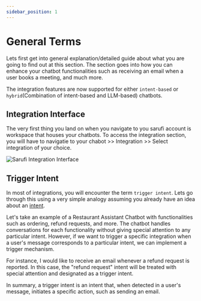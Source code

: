 ```yaml
---
sidebar_position: 1
---
```


# General Terms

Lets first get into general explanation/detailed guide about what you are going to find out at this section. The section goes into how you can enhance your chatbot functionalities such as receiving an email when a user books a meeting, and much more.

The integration features are now supported for either `intent-based` or `hybrid`(Combination of intent-based and LLM-based) chatbots.

## Integration Interface

The very first thing you land on when you navigate to you sarufi account is workspace that houses your chatbots. To access the integration section, you will have to navigatie to your chabot >> Integration >> Select integration of your choice.

![Sarufi Integration Interface](/img/integration_interface_image.png)

## Trigger Intent

In most of integrations, you will encounter the term `trigger intent`. Lets go through this using a very simple analogy assuming you already have an idea about an  [intent](/docs/getting-started/basic-concepts#intent-detection).

Let's take an example of a Restaurant Assistant Chatbot with functionalities such as ordering, refund requests, and more. The chatbot handles conversations for each functionality without giving special attention to any particular intent. However, if we want to trigger a specific integration when a user's message corresponds to a particular intent, we can implement a trigger mechanism.

For instance, I would like to receive an email whenever a refund request is reported. In this case, the "refund request" intent will be treated with special attention and designated as a trigger intent.

In summary, a trigger intent is an intent that, when detected in a user's message, initiates a specific action, such as sending an email.
